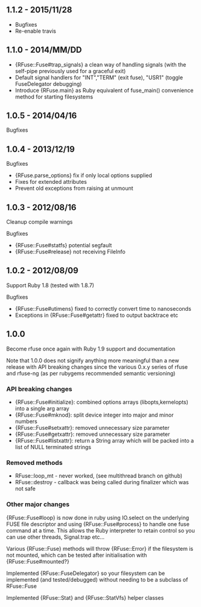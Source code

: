 1.1.2 - 2015/11/28
------------------

  * Bugfixes
  * Re-enable travis

1.1.0 - 2014/MM/DD
------------------

 * {RFuse::Fuse#trap_signals} a clean way of handling signals (with the self-pipe previously used for a graceful exit)
 * Default signal handlers for "INT","TERM" (exit fuse), "USR1" (toggle FuseDelegator debugging)
 * Introduce {RFuse.main} as Ruby equivalent of fuse_main() convenience method for starting filesystems

1.0.5 - 2014/04/16
------------------

Bugfixes

1.0.4 - 2013/12/19
------------------


Bugfixes

 * {RFuse.parse_options} fix if only local options supplied
 * Fixes for extended attributes
 * Prevent old exceptions from raising at unmount

1.0.3 - 2012/08/16
------------------

Cleanup compile warnings

Bugfixes

 * {RFuse::Fuse#statfs} potential segfault
 * {RFuse::Fuse#release} not receiving FileInfo

1.0.2 - 2012/08/09
------------------

Support Ruby 1.8 (tested with 1.8.7)

Bugfixes

 * {RFuse::Fuse#utimens} fixed to correctly convert time to nanoseconds
 * Exceptions in {RFuse::Fuse#getattr} fixed to output backtrace etc

1.0.0
----------------

Become rfuse once again with Ruby 1.9 support and documentation

Note that 1.0.0 does not signify anything more meaningful than a new release
with API breaking changes since the various 0.x.y series of rfuse and rfuse-ng
(as per rubygems recommended semantic versioning)


### API breaking changes

 * {RFuse::Fuse#initialize}: combined options arrays (libopts,kernelopts) into a single arg array
 * {RFuse::Fuse#mknod}: split device integer into major and minor numbers
 * {RFuse::Fuse#setxattr}: removed unnecessary size parameter
 * {RFuse::Fuse#getxattr}: removed unnecessary size parameter
 * {RFuse::Fuse#listxattr}: return a String array which will be packed into a list of
                            NULL terminated strings

### Removed methods
 
 * RFuse::loop_mt - never worked, (see multithread branch on github)
 * RFuse::destroy - callback was being called during finalizer which was not safe

### Other major changes

  {RFuse::Fuse#loop} is now done in ruby using IO.select on the underlying
     FUSE file descriptor and using {RFuse::Fuse#process} to handle one fuse
     command at a time. This allows the Ruby interpreter to retain control
     so you can use other threads, Signal.trap etc...

  Various {RFuse::Fuse} methods will throw {RFuse::Error} if the filesystem is
  not mounted, which can be tested after initialisation with {RFuse::Fuse#mounted?}

  Implemented {RFuse::FuseDelegator} so your filesystem can be implemented (and tested/debugged)
  without needing to be a subclass of RFuse::Fuse
  
  Implemented {RFuse::Stat} and {RFuse::StatVfs} helper classes

